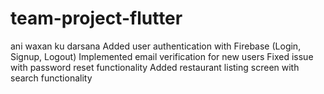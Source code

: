 # team-project-flutter
ani waxan ku darsana Added user authentication with Firebase (Login, Signup, Logout)
Implemented email verification for new users
Fixed issue with password reset functionality
Added restaurant listing screen with search functionality
